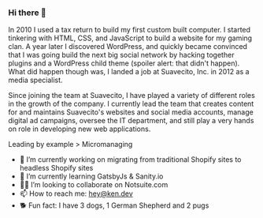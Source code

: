 ### Hi there 👋

In 2010 I used a tax return to build my first custom built computer. I started tinkering with HTML, CSS, and JavaScript to build a website for my gaming clan. A year later I discovered WordPress, and quickly became convinced that I was going build the next big social network by hacking together plugins and a WordPress child theme (spoiler alert: that didn't happen). What did happen though was, I landed a job at Suavecito, Inc. in 2012 as a media specialist.

Since joining the team at Suavecito, I have played a variety of different roles in the growth of the company. I currently lead the team that creates content for and maintains Suavecito's websites and social media accounts, manage digital ad campaigns, oversee the IT department, and still play a very hands on role in developing new web applications.

Leading by example > Micromanaging

- 🔭 I’m currently working on migrating from traditional Shopify sites to headless Shopify sites
- 🌱 I’m currently learning GatsbyJs & Sanity.io
- 👯‍♂️ I’m looking to collaborate on Notsuite.com
- 📫 How to reach me: hey@ken.dev
- 🐕 Fun fact: I have 3 dogs, 1 German Shepherd and 2 pugs
